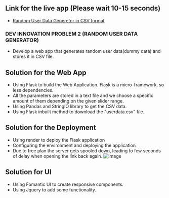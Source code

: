 ## Link for the live app (Please wait 10-15 seconds)
- [Random User Data Generetor in CSV format](https://problemsolver-ac0k.onrender.com/)

### DEV INNOVATION PROBLEM 2 (RANDOM USER DATA GENERATOR)
- Develop a web app that generates random user data(dummy data) and stores it in CSV file.

## Solution for the Web App
- Using Flask to build the Web Application. Flask is a micro-framework, so less dependencies.
- All the parameters are stored in a text file and we choose a specific amount of them depending on the given slider range.
- Using Pandas and StringIO library to get the CSV data.
- Using Flask inbuilt method to download the "userdata.csv" file.

## Solution for the Deployment
- Using render to deploy the Flask application
- Configuring the environment and deploying the application
- Due to free plan the server gets spooled down, leading to few seconds of delay when opening the link back again.
![image](https://github.com/user-attachments/assets/39e6e248-86a0-4c1f-8036-400fa6495eca)

 ## Solution for UI
 - Using Fomantic UI to create responsive components.
 - Using Jquery to add some functionality.


